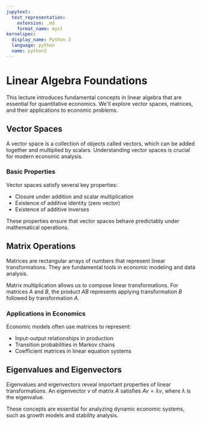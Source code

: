 ```yaml
---
jupytext:
  text_representation:
    extension: .md
    format_name: myst
kernelspec:
  display_name: Python 3
  language: python
  name: python3
---
```


# Linear Algebra Foundations

This lecture introduces fundamental concepts in linear algebra that are essential for quantitative economics. We'll explore vector spaces, matrices, and their applications to economic problems.

## Vector Spaces

A vector space is a collection of objects called vectors, which can be added together and multiplied by scalars. Understanding vector spaces is crucial for modern economic analysis.

### Basic Properties

Vector spaces satisfy several key properties:
- Closure under addition and scalar multiplication
- Existence of additive identity (zero vector)
- Existence of additive inverses

These properties ensure that vector spaces behave predictably under mathematical operations.

## Matrix Operations

Matrices are rectangular arrays of numbers that represent linear transformations. They are fundamental tools in economic modeling and data analysis.

Matrix multiplication allows us to compose linear transformations. For matrices $A$ and $B$, the product $AB$ represents applying transformation $B$ followed by transformation $A$.

### Applications in Economics

Economic models often use matrices to represent:
- Input-output relationships in production
- Transition probabilities in Markov chains
- Coefficient matrices in linear equation systems

## Eigenvalues and Eigenvectors

Eigenvalues and eigenvectors reveal important properties of linear transformations. An eigenvector $v$ of matrix $A$ satisfies $Av = \lambda v$, where $\lambda$ is the eigenvalue.

These concepts are essential for analyzing dynamic economic systems, such as growth models and stability analysis.
